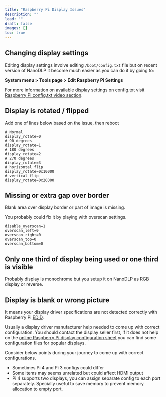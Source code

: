 ```yaml
---
title: "Raspberry Pi Display Issues"
description: ""
lead: ""
draft: false
images: []
toc: true
---
```

## Changing display settings

Editing display settings involve editing `/boot/config.txt` file but on recent version of NanoDLP it become much easier as you can do it by going to: 

**System menu > Tools page > Edit Raspberry Pi Settings**

For more information on available display settings on config.txt visit [Raspberry Pi config.txt video section](https://www.raspberrypi.org/documentation/configuration/config-txt/video.md).

## Display is rotated / flipped

Add one of lines below based on the issue, then reboot

```
# Normal
display_rotate=0
# 90 degrees
display_rotate=1
# 180 degrees
display_rotate=2
# 270 degrees
display_rotate=3
# horizontal flip
display_rotate=0x10000
# vertical flip
display_rotate=0x20000
```

## Missing or extra gap over border

Blank area over display border or part of image is missing.

You probably could fix it by playing with overscan settings.

```
disable_overscan=1
overscan_left=0
overscan_right=0
overscan_top=0
overscan_bottom=0
```

## Only one third of display being used or one third is visible

Probably display is monochrome but you setup it on NanoDLP as RGB display or reverse.

## Display is blank or wrong picture

It means your display driver specifications are not detected correctly with Raspberry Pi [EDID](https://en.wikipedia.org/wiki/Extended_Display_Identification_Data). 

Usually a display driver manufacturer help needed to come up with correct configuration. You should contact the display seller first, if it does not help on the [online Raspberry Pi display configuration sheet](https://docs.google.com/spreadsheets/d/1hSdkwEbtTrVbtTAgvv-0QcyMbztVJvU7GvOmZ8gp5Vk/edit#gid=0) you can find some configuration files for popular displays.

Consider below points during your journey to come up with correct configurations.

* Sometimes Pi 4 and Pi 3 configs could differ
* Some items may seems unrelated but could affect HDMI output
* Pi 4 supports two displays, you can assign separate config to each port separately. Specially useful to save memory to prevent memory allocation to empty port.

